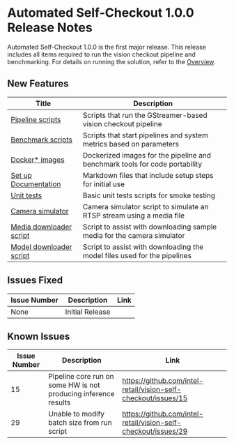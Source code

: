# Automated Self-Checkout 1.0.0 Release Notes

Automated Self-Checkout 1.0.0 is the first major release. This release includes all items required to run the vision checkout pipeline and benchmarking. For details on running the solution, refer to the [Overview](../index.md). 

## New Features

| Title                                                                                        | Description                                                                 |
|----------------------------------------------------------------------------------------------|-----------------------------------------------------------------------------|
| [Pipeline scripts](../pipelinerun.md#run-pipeline-with-different-input-sourceinputsrc-types) | Scripts that run the GStreamer-based vision checkout pipeline               |
| [Benchmark scripts](../pipelinebenchmarking.md)                                              | Scripts that start pipelines and system metrics based on parameters         |
| [Docker* images](../pipelinesetup.md#step-4-build-the-reference-design-docker-images)       | Dockerized images for the pipeline and benchmark tools for code portability |
| [Set up Documentation](../pipelinesetup.md)                                                  | Markdown files that include setup steps for initial use                     |
| [Unit tests](testing.md)                                                                     | Basic unit tests scripts for smoke testing                                  |
| [Camera simulator](../pipelinerun.md#run-camera-simulator)                                   | Camera simulator script to simulate an RTSP stream using a media file       |
| [Media downloader script](../pipelinebenchmarking.md#file)                                   | Script to assist with downloading sample media for the camera simulator     |
| [Model downloader script](../pipelinesetup.md#step-3-download-models-manually-optional)      | Script to assist with downloading the model files used for the pipelines    |

## Issues Fixed

| Issue Number | Description     | Link        | 
| -----------  | --------------- | ----------- |
| None         | Initial Release |             |

## Known Issues

| Issue Number | Description                                                     | Link                                                           |
| -----------  | --------------------------------------------------------------- | -------------------------------------------------------------- |
| 15           | Pipeline core run on some HW is not producing inference results | https://github.com/intel-retail/vision-self-checkout/issues/15 |
| 29           | Unable to modify batch size from run script                     | https://github.com/intel-retail/vision-self-checkout/issues/29 |
